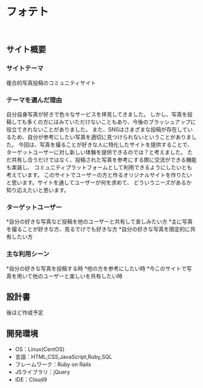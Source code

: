 # フォテト
​
## サイト概要
### サイトテーマ
複合的写真投稿のコミュニティサイト
​
### テーマを選んだ理由
自分自身写真が好きで色々なサービスを拝見してきました。
しかし、写真を投稿しても多くの方にはみていただけないこともあり、今後のブラッシュアップに役立てきれないことがありました。
また、SNSはさまざまな投稿が存在しているため、自分が参考にしたい写真を適切に見つけられないということがありました。
今回は、写真を撮ることが好きな人に特化したサイトを提供することで、ターゲットユーザーに対し新しい体験を提供できるのでは？と考えました。
ただ共有し合うだけではなく、投稿された写真を参考にする際に交流ができる機能も実装し、
コミュニティプラットフォームとして利用できるようにしたいとも考えています。
このサイトでユーザーの方と作るオリジナルサイトを作りたいと思います。サイトを通してユーザーが何を求めて、
どういうニーズがあるか知り応えたいと思います。
### ターゲットユーザー
*自分の好きな写真など投稿を他のユーザーと共有して楽しみたい方
*主に写真を撮ることが好きな方、見るでけでも好きな方
*自分の好きな写真を限定的に共有したい方
​
### 主な利用シーン
*自分の好きな写真を投稿する時
*他の方を参考にしたい時
*今このサイトで写真を用いて他のユーザーと楽しいを共有したい時

## 設計書
後ほど作成予定
​
## 開発環境
- OS：Linux(CentOS)
- 言語：HTML,CSS,JavaScript,Ruby,SQL
- フレームワーク：Ruby on Rails
- JSライブラリ：jQuery
- IDE：Cloud9
​
